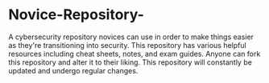 # Novice-Repository-
A cybersecurity repository novices can use in order to make things easier as they're transitioning into security.
This repository has various helpful resources including cheat sheets, notes, and exam guides. 
Anyone can fork this repository and alter it to their liking. 
This repository will constantly be updated and undergo regular changes. 
